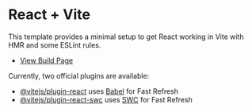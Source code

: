 # React + Vite

This template provides a minimal setup to get React working in Vite with HMR and some ESLint rules.

- [View Build Page](https://uthaya-uitoux.github.io/react-udemy/)

Currently, two official plugins are available:

- [@vitejs/plugin-react](https://github.com/vitejs/vite-plugin-react/blob/main/packages/plugin-react/README.md) uses [Babel](https://babeljs.io/) for Fast Refresh
- [@vitejs/plugin-react-swc](https://github.com/vitejs/vite-plugin-react-swc) uses [SWC](https://swc.rs/) for Fast Refresh

